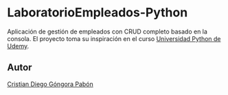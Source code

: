 # LaboratorioEmpleados-Python
Aplicación de gestión de empleados con CRUD completo basado en la consola. El proyecto toma su inspiración en el curso [Universidad Python de Udemy](https://www.udemy.com/course/universidad-python-desde-cero-hasta-experto-django-flask-rest-web/).

## Autor

[Cristian Diego Góngora Pabón](https://www.linkedin.com/in/cristiangongora/)
